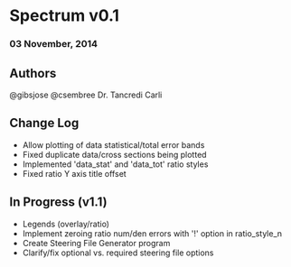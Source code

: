 # Spectrum v0.1
### 03 November, 2014

## Authors
@gibsjose @csembree Dr. Tancredi Carli

## Change Log
* Allow plotting of data statistical/total error bands
* Fixed duplicate data/cross sections being plotted
* Implemented 'data_stat' and 'data_tot' ratio styles
* Fixed ratio Y axis title offset

## In Progress (v1.1)
* Legends (overlay/ratio)
* Implement zeroing ratio num/den errors with '!' option in ratio_style_n
* Create Steering File Generator program
* Clarify/fix optional vs. required steering file options
